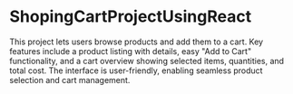 # ShopingCartProjectUsingReact
This project lets users browse products and add them to a cart. Key features include a product listing with details, easy "Add to Cart" functionality, and a cart overview showing selected items, quantities, and total cost. The interface is user-friendly, enabling seamless product selection and cart management.
